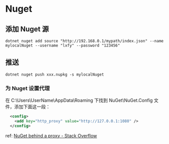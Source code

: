 # Nuget

## 添加 Nuget 源

```shell
dotnet nuget add source "http://192.168.0.1/mypath/index.json" --name mylocalNuget --username "lxfy" --password "123456" 
```

## 推送

```shell
dotnet nuget push xxx.nupkg -s mylocalNuget
```

### 为 Nuget 设置代理

在 C:\Users\UserName\AppData\Roaming 下找到 NuGet\NuGet.Config 文件，添加下面这一段：

```xml
  <config>
    <add key="http_proxy" value="http://127.0.0.1:1080" />
  </config>
```

ref: [NuGet behind a proxy - Stack Overflow](https://stackoverflow.com/a/15463892/3886059)